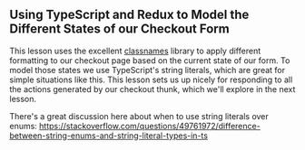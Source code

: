 ## Using TypeScript and Redux to Model the Different States of our Checkout Form

This lesson uses the excellent [classnames](https://www.npmjs.com/package/classnames) library to apply different formatting to our checkout page based on the current state of our form. To model those states we use TypeScript's string literals, which are great for simple situations like this. This lesson sets us up nicely for responding to all the actions generated by our checkout thunk, which we'll explore in the next lesson.

There's a great discussion here about when to use string literals over enums:
https://stackoverflow.com/questions/49761972/difference-between-string-enums-and-string-literal-types-in-ts
